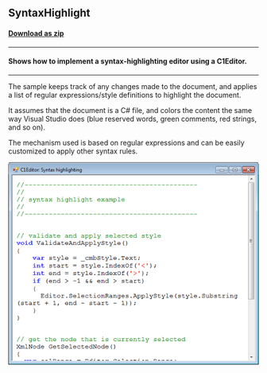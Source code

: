 ## SyntaxHighlight
#### [Download as zip](https://grapecity.github.io/DownGit/#/home?url=https://github.com/GrapeCity/ComponentOne-WinForms-Samples/tree/master/NetFramework\XHtmlEditor\CS\SyntaxHighlight)
____
#### Shows how to implement a syntax-highlighting editor using a C1Editor.
____
The sample keeps track of any changes made to the document, and applies a list of regular expressions/style definitions to highlight the document. 

It assumes that the document is a C# file, and colors the content the same way Visual Studio does (blue reserved words, green comments, red strings, and so on).

The mechanism used is based on regular expressions and can be easily customized to apply other syntax rules.

![screenshot](screenshot.PNG)

